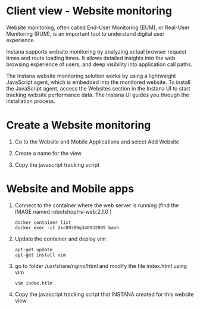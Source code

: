 # Client view - Website monitoring

Website monitoring, often called End-User Monitoring (EUM), or Real-User Monitoring (RUM), is an important tool to understand digital user experience.

Instana supports website monitoring by analyzing actual browser request times and route loading times. It allows detailed insights into the web browsing experience of users, and deep visibility into application call paths.

The Instana website monitoring solution works by using a lightweight JavaScript agent, which is embedded into the monitored website. To install the JavaScript agent, access the Websites section in the Instana UI to start tracking website performance data. The Instana UI guides you through the installation process.

Create a Website monitoring
=

1. Go to the Website and Mobile Applications and select Add Website

2. Create a name for the view

3. Copy the javascript tracking script






Website and Mobile apps
=

1. Connect to the container where the web server is running (find the IMAGE named robotshop/rs-web:2.1.0 )

       docker container list
       docker exec -it 2xc09380q340932809 bash

3. Update the container and deploy vim 

       apt-get update
       apt-get install vim

4. go to folder /usr/share/nginx/html and modify the file index.html using vim 

       vim index.htlm

5. Copy the javascript tracking script that INSTANA created for this website view

       
  
